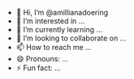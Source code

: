 - 👋 Hi, I’m @amillianadoering
- 👀 I’m interested in ...
- 🌱 I’m currently learning ...
- 💞️ I’m looking to collaborate on ...
- 📫 How to reach me ...
- 😄 Pronouns: ...
- ⚡ Fun fact: ...

<!---
amillianadoering/amillianadoering is a ✨ special ✨ repository because its `README.md` (this file) appears on your GitHub profile.
You can click the Preview link to take a look at your changes.
--->
